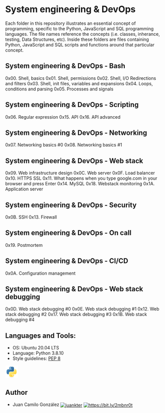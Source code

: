 # System engineering & DevOps

Each folder in this repository illustrates an essential concept of programming, specific to the Python, JavaScript and SQL programming languages. The file names reference the concepts (i.e. classes, inherance, testing, Data Structures, etc). Inside these folders are files containing Python, JavaScript and SQL scripts and functions around that particular concept.

## System engineering & DevOps - Bash

0x00. Shell, basics
0x01. Shell, permissions
0x02. Shell, I/O Redirections and filters
0x03. Shell, init files, variables and expansions
0x04. Loops, conditions and parsing
0x05. Processes and signals

## System engineering & DevOps - Scripting

0x06. Regular expression
0x15. API
0x16. API advanced

## System engineering & DevOps - Networking

0x07. Networking basics #0
0x08. Networking basics #1

## System engineering & DevOps - Web stack

0x09. Web infrastructure design
0x0C. Web server
0x0F. Load balancer
0x10. HTTPS SSL
0x11. What happens when you type google.com in your browser and press Enter
0x14. MySQL
0x18. Webstack monitoring
0x1A. Application server

## System engineering & DevOps - Security

0x0B. SSH
0x13. Firewall

## System engineering & DevOps - On call

0x19. Postmortem

## System engineering & DevOps - CI/CD

0x0A. Configuration management 

## System engineering & DevOps - Web stack debugging

0x0D. Web stack debugging #0 
0x0E. Web stack debugging #1
0x12. Web stack debugging #2
0x17. Web stack debugging #3
0x1B. Web stack debugging #4


## Languages and Tools:

- OS: Ubuntu 20.04 LTS
- Language: Python 3.8.10
- Style guidelines: [PEP 8](https://www.python.org/dev/peps/pep-0008/)

<p align="left"> <a href="https://www.python.org" target="_blank" rel="noreferrer"> <img src="https://raw.githubusercontent.com/devicons/devicon/master/icons/python/python-original.svg" alt="python" width="40" height="40"/> </a> </p>


## Author

- Juan Camilo González <a href="https://twitter.com/juankter" target="blank"><img align="center" src="https://raw.githubusercontent.com/rahuldkjain/github-profile-readme-generator/master/src/images/icons/Social/twitter.svg" alt="juankter" height="30" width="40" /></a>
<a href="https://bit.ly/2MBNR0t" target="blank"><img align="center" src="https://raw.githubusercontent.com/rahuldkjain/github-profile-readme-generator/master/src/images/icons/Social/linked-in-alt.svg" alt="https://bit.ly/2mbnr0t" height="30" width="40" /></a>
